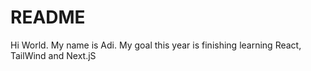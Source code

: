 # README

Hi World. My name is Adi. My goal this year is finishing learning React, TailWind and Next.jS
